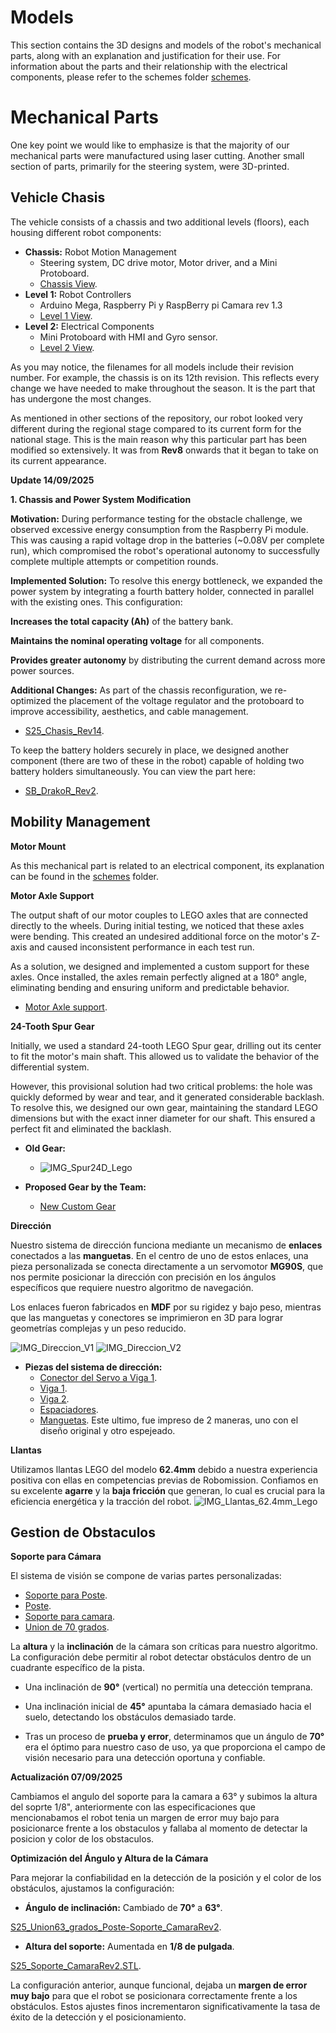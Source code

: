 Models 
===
This section contains the 3D designs and models of the robot's mechanical parts, along with an explanation and justification for their use. For information about the parts and their relationship with the electrical components, please refer to the schemes folder [schemes](/schemes/README.md).

Mechanical Parts
===
One key point we would like to emphasize is that the majority of our mechanical parts were manufactured using laser cutting. Another small section of parts, primarily for the steering system, were 3D-printed.

## Vehicle Chasis
The vehicle consists of a chassis and two additional levels (floors), each housing different robot components:

- **Chassis:** Robot Motion Management
  - Steering system, DC drive motor, Motor driver, and a Mini Protoboard.
  - [Chassis View](/models/S25_Chasis_Rev12.STL).
- **Level 1:** Robot Controllers
  - Arduino Mega, Raspberry Pi y RaspBerry pi Camara rev 1.3
  - [Level 1 View](/models/S25_BS_Rev6.STL).
- **Level 2:** Electrical Components
  - Mini Protoboard with HMI and Gyro sensor.
  - [Level 2 View](/models/S25_Piso3_Rev1.STL).
 
As you may notice, the filenames for all models include their revision number. For example, the chassis is on its 12th revision. This reflects every change we have needed to make throughout the season. It is the part that has undergone the most changes.

As mentioned in other sections of the repository, our robot looked very different during the regional stage compared to its current form for the national stage. This is the main reason why this particular part has been modified so extensively. It was from **Rev8** onwards that it began to take on its current appearance.

**Update 14/09/2025**

**1. Chassis and Power System Modification**

**Motivation:** During performance testing for the obstacle challenge, we observed excessive energy consumption from the Raspberry Pi module. This was causing a rapid voltage drop in the batteries (~0.08V per complete run), which compromised the robot's operational autonomy to successfully complete multiple attempts or competition rounds.

**Implemented Solution:** To resolve this energy bottleneck, we expanded the power system by integrating a fourth battery holder, connected in parallel with the existing ones. This configuration:

**Increases the total capacity (Ah)** of the battery bank.

**Maintains the nominal operating voltage** for all components.

**Provides greater autonomy** by distributing the current demand across more power sources.

**Additional Changes:** As part of the chassis reconfiguration, we re-optimized the placement of the voltage regulator and the protoboard to improve accessibility, aesthetics, and cable management.

- [S25_Chasis_Rev14](/models/S25_Chasis_Rev14.STL).

To keep the battery holders securely in place, we designed another component (there are two of these in the robot) capable of holding two battery holders simultaneously. You can view the part here:

- [SB_DrakoR_Rev2](/models/SB_DrakoR_Rev2.STL).

## Mobility Management
**Motor Mount**

As this mechanical part is related to an electrical component, its explanation can be found in the [schemes](/schemes/README.md) folder.

**Motor Axle Support**

The output shaft of our motor couples to LEGO axles that are connected directly to the wheels. During initial testing, we noticed that these axles were bending. This created an undesired additional force on the motor's Z-axis and caused inconsistent performance in each test run.

As a solution, we designed and implemented a custom support for these axles. Once installed, the axles remain perfectly aligned at a 180° angle, eliminating bending and ensuring uniform and predictable behavior.
- [Motor Axle support](/models/S25_Soporte_Eje_Motor_Rev1.STL).

**24-Tooth Spur Gear**

Initially, we used a standard 24-tooth LEGO Spur gear, drilling out its center to fit the motor's main shaft. This allowed us to validate the behavior of the differential system.

However, this provisional solution had two critical problems: the hole was quickly deformed by wear and tear, and it generated considerable backlash. To resolve this, we designed our own gear, maintaining the standard LEGO dimensions but with the exact inner diameter for our shaft. This ensured a perfect fit and eliminated the backlash.

- **Old Gear:**

  - ![IMG_Spur24D_Lego](IMG_Spur24D_Lego.jpeg)


- **Proposed Gear by the Team:**

  - [New Custom Gear](/models/S25_Spur_24D_Rev3.STL)


**Dirección** 

Nuestro sistema de dirección funciona mediante un mecanismo de **enlaces** conectados a las **manguetas**. En el centro de uno de estos enlaces, una pieza personalizada se conecta directamente a un servomotor **MG90S**, que nos permite posicionar la dirección con precisión en los ángulos específicos que requiere nuestro algoritmo de navegación.

Los enlaces fueron fabricados en **MDF** por su rigidez y bajo peso, mientras que las manguetas y conectores se imprimieron en 3D para lograr geometrías complejas y un peso reducido.

![IMG_Direccion_V1](IMG_Direccion_V1.jpeg)
![IMG_Direccion_V2](IMG_Direccion_V2.jpeg)

- **Piezas del sistema de dirección:**
  - [Conector del Servo a Viga 1](/models/S25_Conexion_Servo-enlace_Rev2.STL).
  - [Viga 1](/models/S25_Enlace_Direccion_Rev5.STL).
  - [Viga 2](/models/S25_Soporte_Servo_Rev4.STL).
  - [Espaciadores](/models/S25_Rondana_Direccion_Rev1.STL).
  - [Manguetas](/models/S25_Mangueta_Rev1.STL).
 Este ultimo, fue impreso de 2 maneras, uno con el diseño original y otro espejeado.


**Llantas**

Utilizamos llantas LEGO del modelo **62.4mm** debido a nuestra experiencia positiva con ellas en competencias previas de Robomission. Confiamos en su excelente **agarre** y la **baja fricción** que generan, lo cual es crucial para la eficiencia energética y la tracción del robot.
![IMG_Llantas_62.4mm_Lego](IMG_Llantas_62.4mm_Lego.webp)


## Gestion de Obstaculos

**Soporte para Cámara**

El sistema de visión se compone de varias partes personalizadas:


  - [Soporte para Poste](/models/S25_Soporte_Poste_Camara_Rev1.STL).
  - [Poste](/models/S25_Poste_Camara_Rev1.STL).
  - [Soporte para camara](/models/S25_Soporte_Camara_Rev1.STL).
  - [Union de 70 grados](/models/S25_Union_70_grados_Camara_Rev1.STL).

La **altura** y la **inclinación** de la cámara son críticas para nuestro algoritmo. La configuración debe permitir al robot detectar obstáculos dentro de un cuadrante específico de la pista.

- Una inclinación de **90°** (vertical) no permitía una detección temprana.

- Una inclinación inicial de **45°** apuntaba la cámara demasiado hacia el suelo, detectando los obstáculos demasiado tarde.

- Tras un proceso de **prueba y error**, determinamos que un ángulo de **70°** era el óptimo para nuestro caso de uso, ya que proporciona el campo de visión necesario para una detección oportuna y confiable.
  

**Actualización 07/09/2025**

Cambiamos el angulo del soporte para la camara a 63° y subimos la altura del soprte 1/8", anteriormente con las especificaciones que mencionabamos el robot tenia un margen de error muy bajo para posicionarce frente a los obstaculos y fallaba al momento de detectar la posicion y color de los obstaculos.

**Optimización del Ángulo y Altura de la Cámara**

Para mejorar la confiabilidad en la detección de la posición y el color de los obstáculos, ajustamos la configuración:

- **Ángulo de inclinación:** Cambiado de **70°** a **63°**.
  
[S25_Union63_grados_Poste-Soporte_CamaraRev2](/models/S25_Union63_grados_Poste-Soporte_CamaraRev2.STL).

- **Altura del soporte:** Aumentada en **1/8 de pulgada**.
  
[S25_Soporte_CamaraRev2.STL](/models/S25_Soporte_CamaraRev2.STL).


La configuración anterior, aunque funcional, dejaba un **margen de error muy bajo** para que el robot se posicionara correctamente frente a los obstáculos. Estos ajustes finos incrementaron significativamente la tasa de éxito de la detección y el posicionamiento.

